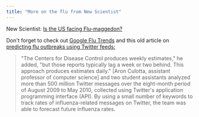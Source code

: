 ```yaml
---
title: "More on the flu from New Scientist"
---
```


New Scientist: <a href="http://www.newscientist.com/article/dn23069-is-the-us-facing-flumaggedon.html">Is the US facing Flu-maggedon?</a>

Don't forget to check out [Google Flu Trends](http://www.google.org/flutrends/) and this old article on [predicting flu outbreaks using Twitter feeds:](http://www.sciencedaily.com/releases/2010/09/100928153809.htm)

> "The Centers for Disease Control produces weekly estimates," he  added, "but those reports typically lag a week or two behind. This  approach produces estimates daily."
 [Aron Culotta, assistant professor of computer science] and two student assistants analyzed more than 500 million  Twitter messages over the eight-month period of August 2009 to May 2010,  collected using Twitter's application programming interface (API). By  using a small number of keywords to track rates of influenza-related  messages on Twitter, the team was able to forecast future influenza  rates.

 
